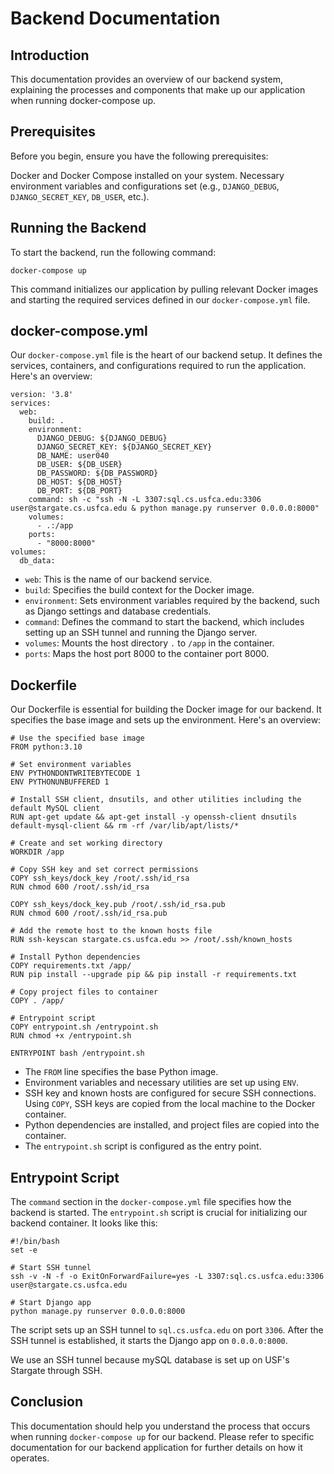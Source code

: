 # Backend Documentation
## Introduction
This documentation provides an overview of our backend system, explaining the processes and components that make up our application when running docker-compose up.

## Prerequisites
Before you begin, ensure you have the following prerequisites:

Docker and Docker Compose installed on your system.
Necessary environment variables and configurations set (e.g., `DJANGO_DEBUG`, `DJANGO_SECRET_KEY`, `DB_USER`, etc.).

## Running the Backend
To start the backend, run the following command:

`docker-compose up`

This command initializes our application by pulling relevant Docker images and starting the required services defined in our `docker-compose.yml` file.

## docker-compose.yml
Our `docker-compose.yml` file is the heart of our backend setup. It defines the services, containers, and configurations required to run the application. Here's an overview:


```
version: '3.8'
services:
  web:
    build: .
    environment:
      DJANGO_DEBUG: ${DJANGO_DEBUG}
      DJANGO_SECRET_KEY: ${DJANGO_SECRET_KEY}
      DB_NAME: user040
      DB_USER: ${DB_USER}
      DB_PASSWORD: ${DB_PASSWORD}
      DB_HOST: ${DB_HOST}
      DB_PORT: ${DB_PORT}
    command: sh -c "ssh -N -L 3307:sql.cs.usfca.edu:3306 user@stargate.cs.usfca.edu & python manage.py runserver 0.0.0.0:8000"
    volumes:
      - .:/app
    ports:
      - "8000:8000"
volumes:
  db_data:
``` 

* `web`: This is the name of our backend service.
* `build`: Specifies the build context for the Docker image.
* `environment`: Sets environment variables required by the backend, such as Django settings and database credentials.
* `command`: Defines the command to start the backend, which includes setting up an SSH tunnel and running the Django server.
* `volumes`: Mounts the host directory `.` to `/app` in the container.
* `ports`: Maps the host port 8000 to the container port 8000.

## Dockerfile

Our Dockerfile is essential for building the Docker image for our backend. It specifies the base image and sets up the environment. Here's an overview:

```
# Use the specified base image
FROM python:3.10

# Set environment variables
ENV PYTHONDONTWRITEBYTECODE 1
ENV PYTHONUNBUFFERED 1

# Install SSH client, dnsutils, and other utilities including the default MySQL client
RUN apt-get update && apt-get install -y openssh-client dnsutils default-mysql-client && rm -rf /var/lib/apt/lists/*

# Create and set working directory
WORKDIR /app

# Copy SSH key and set correct permissions
COPY ssh_keys/dock_key /root/.ssh/id_rsa
RUN chmod 600 /root/.ssh/id_rsa

COPY ssh_keys/dock_key.pub /root/.ssh/id_rsa.pub
RUN chmod 600 /root/.ssh/id_rsa.pub

# Add the remote host to the known hosts file
RUN ssh-keyscan stargate.cs.usfca.edu >> /root/.ssh/known_hosts

# Install Python dependencies
COPY requirements.txt /app/
RUN pip install --upgrade pip && pip install -r requirements.txt

# Copy project files to container
COPY . /app/

# Entrypoint script
COPY entrypoint.sh /entrypoint.sh
RUN chmod +x /entrypoint.sh

ENTRYPOINT bash /entrypoint.sh
```
* The `FROM` line specifies the base Python image.
* Environment variables and necessary utilities are set up using `ENV`.
* SSH key and known hosts are configured for secure SSH connections. Using `COPY`, SSH keys are copied from the local machine to the Docker container.
* Python dependencies are installed, and project files are copied into the container.
* The `entrypoint.sh` script is configured as the entry point.


## Entrypoint Script
The `command` section in the `docker-compose.yml` file specifies how the backend is started. The `entrypoint.sh` script is crucial for initializing our backend container. It looks like this:

```
#!/bin/bash
set -e

# Start SSH tunnel
ssh -v -N -f -o ExitOnForwardFailure=yes -L 3307:sql.cs.usfca.edu:3306 user@stargate.cs.usfca.edu

# Start Django app
python manage.py runserver 0.0.0.0:8000
```

The script sets up an SSH tunnel to `sql.cs.usfca.edu` on port `3306`.
After the SSH tunnel is established, it starts the Django app on `0.0.0.0:8000`.

We use an SSH tunnel because mySQL database is set up on USF's Stargate through SSH.

## Conclusion
This documentation should help you understand the process that occurs when running `docker-compose up` for our backend. Please refer to specific documentation for our backend application for further details on how it operates.